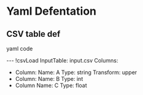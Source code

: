 # Yaml Defentation

## CSV table def

yaml code

--- !csvLoad
InputTable: input.csv
Columns:
- Column:
  Name: A
  Type: string
  Transform: upper
- Column:
  Name: B
  Type: int
- Column
  Name: C
  Type: float
